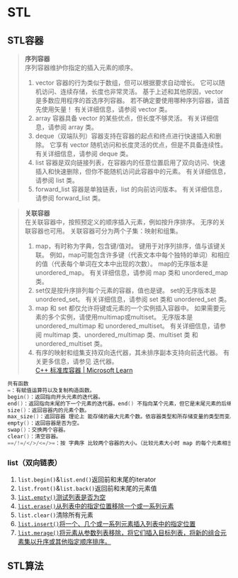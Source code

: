 # STL
## STL容器
>**序列容器**  
>序列容器维护你指定的插入元素的顺序。  
>1. vector 容器的行为类似于数组，但可以根据要求自动增长。 它可以随机访问、连续存储，长度也非常灵活。 基于上述和其他原因，vector 是多数应用程序的首选序列容器。 若不确定要使用哪种序列容器，请首先使用矢量！ 有关详细信息，请参阅 vector 类。  
>2. array 容器具备 vector 的某些优点，但长度不够灵活。 有关详细信息，请参阅 array 类。  
>3. deque（双端队列）容器支持在容器的起点和终点进行快速插入和删除。 它享有 vector 随机访问和长度灵活的优点，但是不具备连续性。 有关详细信息，请参阅 deque 类。  
>4. list 容器是双向链接列表，在容器内的任意位置启用了双向访问、快速插入和快速删除，但你不能随机访问此容器中的元素。 有关详细信息，请参阅 list 类。  
>5. forward_list 容器是单独链表，list 的向前访问版本。 有关详细信息，请参阅 forward_list 类。  

>**关联容器**  
>在关联容器中，按照预定义的顺序插入元素，例如按升序排序。 无序的关联容器也可用。 关联容器可分为两个子集：映射和组集。  
>1. map，有时称为字典，包含键/值对。 键用于对序列排序，值与该键关联。 例如，map可能包含许多键（代表文本中每个独特的单词）和相应的值（代表每个单词在文本中出现的次数）。 map的无序版本是 unordered_map。 有关详细信息，请参阅 map 类和 unordered_map 类。  
>2. set仅是按升序排列每个元素的容器，值也是键。 set的无序版本是 unordered_set。 有关详细信息，请参阅 set 类和 unordered_set 类。  
>3. map 和 set 都仅允许将键或元素的一个实例插入容器中。 如果需要元素的多个实例，请使用multimap或multiset。 无序版本是 unordered_multimap 和 unordered_multiset。 有关详细信息，请参阅 multimap 类、unordered_multimap 类、multiset 类 和 unordered_multiset 类。  
>4. 有序的映射和组集支持双向迭代器，其未排序副本支持向前迭代器。 有关更多信息，请参见 迭代器。  
[C++ 标准库容器 | Microsoft Learn](https://learn.microsoft.com/zh-cn/cpp/standard-library/stl-containers?view=msvc-170)

```cpp
共有函数
=：有赋值运算符以及复制构造函数。
begin()：返回指向开头元素的迭代器。
end()：返回指向末尾的下一个元素的迭代器。end() 不指向某个元素，但它是末尾元素的后继。
size()：返回容器内的元素个数。
max_size()：返回容器 理论上 能存储的最大元素个数。依容器类型和所存储变量的类型而变。
empty()：返回容器是否为空。
swap()：交换两个容器。
clear()：清空容器。
==/!=/</>/<=/>=：按 字典序 比较两个容器的大小。（比较元素大小时 map 的每个元素相当于 set<pair<key, value> >，无序容器不支持 </>/<=/>=。）
```

### list（双向链表）
1. `list.begin()`&`list.end()`返回前和末尾的iterator
2. `list.front()`&`list.back()`返回前和末尾的元素值
3. [`list.empty()`测试列表是否为空](https://learn.microsoft.com/zh-cn/cpp/standard-library/list-class?view=msvc-170#empty)
4. [`list.erase()`从列表中的指定位置移除一个或一系列元素](https://learn.microsoft.com/zh-cn/cpp/standard-library/list-class?view=msvc-170#erase)
5. `list.clear()`清除所有元素
6. [`list.insert()`将一个、几个或一系列元素插入列表中的指定位置](https://learn.microsoft.com/zh-cn/cpp/standard-library/list-class?view=msvc-170#insert)
7. [`list.merage()`将元素从参数列表移除，将它们插入目标列表，将新的组合元素集以升序或其他指定顺序排序。](https://learn.microsoft.com/zh-cn/cpp/standard-library/list-class?view=msvc-170#merge)








## STL算法

